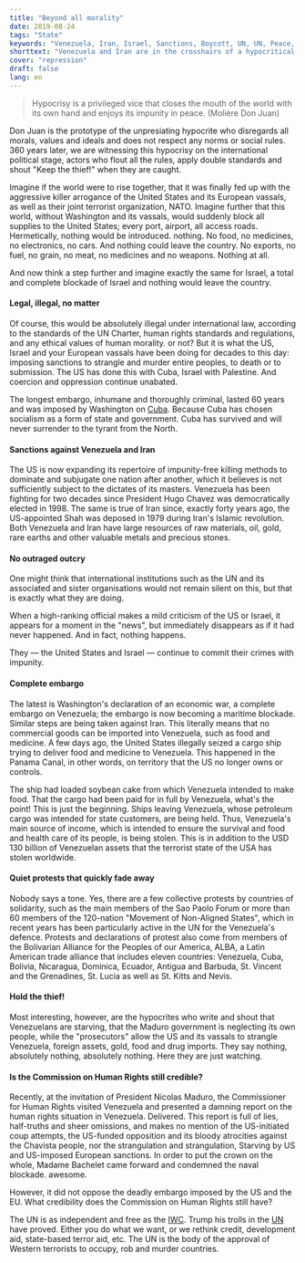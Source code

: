 ```yaml
---
title: "Beyond all morality"
date: 2019-08-24
tags: "State"
keywords: "Venezuela, Iran, Israel, Sanctions, Boycott, UN, UN, Peace, War, Food, Medicine"
shorttext: "Venezuela and Iran are in the crosshairs of a hypocritical 'murderer's company' that throws all international rules over the top."
cover: "repression"
draft: false
lang: en
---
```


> Hypocrisy is a privileged vice that closes the mouth of the world with its own hand and enjoys its impunity in peace. (Molière Don Juan)

Don Juan is the prototype of the unpresiating hypocrite who disregards all morals, values and ideals and does not respect any norms or social rules. 360 years later, we are witnessing this hypocrisy on the international political stage, actors who flout all the rules, apply double standards and shout "Keep the thief!" when they are caught.

Imagine if the world were to rise together, that it was finally fed up with the aggressive killer arrogance of the United States and its European vassals, as well as their joint terrorist organization, NATO. Imagine further that this world, without Washington and its vassals, would suddenly block all supplies to the United States; every port, airport, all access roads. Hermetically, nothing would be introduced. nothing. No food, no medicines, no electronics, no cars. And nothing could leave the country. No exports, no fuel, no grain, no meat, no medicines and no weapons. Nothing at all.

And now think a step further and imagine exactly the same for Israel, a total and complete blockade of Israel and nothing would leave the country.

#### Legal, illegal, no matter

Of course, this would be absolutely illegal under international law, according to the standards of the UN Charter, human rights standards and regulations, and any ethical values of human morality. or not? But it is what the US, Israel and your European vassals have been doing for decades to this day: imposing sanctions to strangle and murder entire peoples, to death or to submission. The US has done this with Cuba, Israel with Palestine. And coercion and oppression continue unabated.

The longest embargo, inhumane and thoroughly criminal, lasted 60 years and was imposed by Washington on [Cuba](https://en.wikipedia.org/wiki/United_States_embargo_against_Cuba "United States embargo against Cuba"). Because Cuba has chosen socialism as a form of state and government. Cuba has survived and will never surrender to the tyrant from the North.

#### Sanctions against Venezuela and Iran

The US is now expanding its repertoire of impunity-free killing methods to dominate and subjugate one nation after another, which it believes is not sufficiently subject to the dictates of its masters. Venezuela has been fighting for two decades since President Hugo Chavez was democratically elected in 1998. The same is true of Iran since, exactly forty years ago, the US-appointed Shah was deposed in 1979 during Iran's Islamic revolution. Both Venezuela and Iran have large resources of raw materials, oil, gold, rare earths and other valuable metals and precious stones.

#### No outraged outcry

One might think that international institutions such as the UN and its associated and sister organisations would not remain silent on this, but that is exactly what they are doing.

When a high-ranking official makes a mild criticism of the US or Israel, it appears for a moment in the "news", but immediately disappears as if it had never happened. And in fact, nothing happens.

They — the United States and Israel — continue to commit their crimes with impunity.

#### Complete embargo

The latest is Washington's declaration of an economic war, a complete embargo on Venezuela; the embargo is now becoming a maritime blockade. Similar steps are being taken against Iran. This literally means that no commercial goods can be imported into Venezuela, such as food and medicine. A few days ago, the United States illegally seized a cargo ship trying to deliver food and medicine to Venezuela. This happened in the Panama Canal, in other words, on territory that the US no longer owns or controls.

The ship had loaded soybean cake from which Venezuela intended to make food. That the cargo had been paid for in full by Venezuela, what's the point! This is just the beginning. Ships leaving Venezuela, whose petroleum cargo was intended for state customers, are being held. Thus, Venezuela's main source of income, which is intended to ensure the survival and food and health care of its people, is being stolen. This is in addition to the USD 130 billion of Venezuelan assets that the terrorist state of the USA has stolen worldwide. 

#### Quiet protests that quickly fade away

Nobody says a tone. Yes, there are a few collective protests by countries of solidarity, such as the main members of the Sao Paolo Forum or more than 60 members of the 120-nation "Movement of Non-Aligned States", which in recent years has been particularly active in the UN for the Venezuela's defence. Protests and declarations of protest also come from members of the Bolivarian Alliance for the Peoples of our America, ALBA, a Latin American trade alliance that includes eleven countries: Venezuela, Cuba, Bolivia, Nicaragua, Dominica, Ecuador, Antigua and Barbuda, St. Vincent and the Grenadines, St. Lucia as well as St. Kitts and Nevis.

#### Hold the thief!

Most interesting, however, are the hypocrites who write and shout that Venezuelans are starving, that the Maduro government is neglecting its own people, while the "prosecutors" allow the US and its vassals to strangle Venezuela, foreign assets, gold, food and drug imports. They say nothing, absolutely nothing, absolutely nothing. Here they are just watching.

#### Is the Commission on Human Rights still credible?

Recently, at the invitation of President Nicolas Maduro, the Commissioner for Human Rights visited Venezuela and presented a damning report on the human rights situation in Venezuela. Delivered. This report is full of lies, half-truths and sheer omissions, and makes no mention of the US-initiated coup attempts, the US-funded opposition and its bloody atrocities against the Chavista people, nor the strangulation and strangulation, Starving by US and US-imposed European sanctions. In order to put the crown on the whole, Madame Bachelet came forward and condemned the naval blockade. awesome.

However, it did not oppose the deadly embargo imposed by the US and the EU. What credibility does the Commission on Human Rights still have?

The UN is as independent and free as the [IWC](https://www.thetimes.co.uk/article/japanese-pay-for-whale-delegates-0sgbwv3n25n "Japanese pay for whale delegates"). Trump his trolls in the [UN](https://www.theguardian.com/us-news/2017/dec/20/donald-trump-threat-cut-aid-un-jerusalem-vote "Trump threatens to cut aid to countries over UN Jerusalem vote") have proved. Either you do what we want, or we rethink credit, development aid, state-based terror aid, etc. The UN is the body of the approval of Western terrorists to occupy, rob and murder countries.

